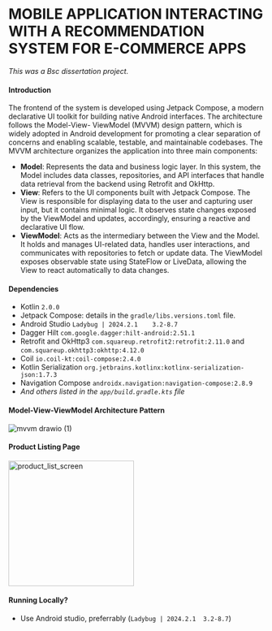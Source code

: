 # MOBILE APPLICATION INTERACTING WITH A RECOMMENDATION SYSTEM FOR E-COMMERCE APPS
*This was a Bsc dissertation project.*

#### Introduction

The frontend of the system is developed using Jetpack Compose, a modern declarative UI
toolkit for building native Android interfaces. The architecture follows the Model-View-
ViewModel (MVVM) design pattern, which is widely adopted in Android development for
promoting a clear separation of concerns and enabling scalable, testable, and
maintainable codebases.
The MVVM architecture organizes the application into three main components:
- **Model**: Represents the data and business logic layer. In this system, the Model
includes data classes, repositories, and API interfaces that handle data retrieval
from the backend using Retrofit and OkHttp.
- **View**: Refers to the UI components built with Jetpack Compose. The View is
responsible for displaying data to the user and capturing user input, but it contains
minimal logic. It observes state changes exposed by the ViewModel and updates,
accordingly, ensuring a reactive and declarative UI flow.
- **ViewModel**: Acts as the intermediary between the View and the Model. It holds and
manages UI-related data, handles user interactions, and communicates with
repositories to fetch or update data. The ViewModel exposes observable state using
StateFlow or LiveData, allowing the View to react automatically to data changes.

#### Dependencies

- Kotlin `2.0.0`
- Jetpack Compose: details in the `gradle/libs.versions.toml` file.
- Android Studio `Ladybug | 2024.2.1	3.2-8.7`
- Dagger Hilt `com.google.dagger:hilt-android:2.51.1`
- Retrofit and OkHttp3 `com.squareup.retrofit2:retrofit:2.11.0` and `com.squareup.okhttp3:okhttp:4.12.0`
- Coil `io.coil-kt:coil-compose:2.4.0`
- Kotlin Serialization `org.jetbrains.kotlinx:kotlinx-serialization-json:1.7.3`
- Navigation Compose `androidx.navigation:navigation-compose:2.8.9`
- *And others listed in the `app/build.gradle.kts` file*

#### Model-View-ViewModel Architecture Pattern
![mvvm drawio (1)](https://github.com/user-attachments/assets/c76f4806-50a9-4310-b7f0-2dca9b165bed)


#### Product Listing Page
<img width="247" alt="product_list_screen" src="https://github.com/user-attachments/assets/c37da388-2b12-4a61-a6c7-7660272dd079" />

#### Running Locally?
- Use Android studio, preferrably (`Ladybug | 2024.2.1	3.2-8.7`)
